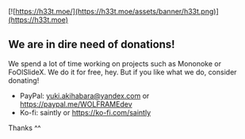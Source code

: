 [![https://h33t.moe/](https://h33t.moe/assets/banner/h33t.png)](https://h33t.moe)

## We are in dire need of donations!

We spend a lot of time working on projects such as Mononoke or FoOlSlideX. We do it for free, hey. But if you like what we do, consider donating!
- PayPal: yuki.akihabara@yandex.com or https://paypal.me/WOLFRAMEdev
- Ko-fi: saintly or https://ko-fi.com/saintly

Thanks ^^
